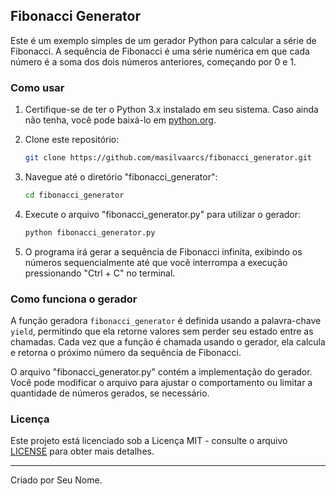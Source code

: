 ## Fibonacci Generator

Este é um exemplo simples de um gerador Python para calcular a série de Fibonacci. A sequência de Fibonacci é uma série numérica em que cada número é a soma dos dois números anteriores, começando por 0 e 1.

### Como usar

1. Certifique-se de ter o Python 3.x instalado em seu sistema. Caso ainda não tenha, você pode baixá-lo em [python.org](https://www.python.org/downloads/).

2. Clone este repositório:

   ```bash
   git clone https://github.com/masilvaarcs/fibonacci_generator.git
   ```

3. Navegue até o diretório "fibonacci_generator":

   ```bash
   cd fibonacci_generator
   ```

4. Execute o arquivo "fibonacci_generator.py" para utilizar o gerador:

   ```bash
   python fibonacci_generator.py
   ```

5. O programa irá gerar a sequência de Fibonacci infinita, exibindo os números sequencialmente até que você interrompa a execução pressionando "Ctrl + C" no terminal.

### Como funciona o gerador

A função geradora `fibonacci_generator` é definida usando a palavra-chave `yield`, permitindo que ela retorne valores sem perder seu estado entre as chamadas. Cada vez que a função é chamada usando o gerador, ela calcula e retorna o próximo número da sequência de Fibonacci.

O arquivo "fibonacci_generator.py" contém a implementação do gerador. Você pode modificar o arquivo para ajustar o comportamento ou limitar a quantidade de números gerados, se necessário.

### Licença

Este projeto está licenciado sob a Licença MIT - consulte o arquivo [LICENSE](LICENSE) para obter mais detalhes.

---

Criado por Seu Nome.
